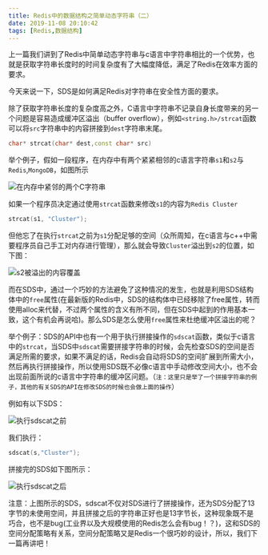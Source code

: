 ```yaml
---
title: Redis中的数据结构之简单动态字符串（二）
date: 2019-11-08 20:10:42
tags: [Redis,数据结构]
---
```


上一篇我们讲到了Redis中简单动态字符串与c语言中字符串相比的一个优势，也就是获取字符串长度时的时间复杂度有了大幅度降低，满足了Redis在效率方面的要求。

今天来说一下，SDS是如何满足Redis对字符串在安全性方面的要求。

除了获取字符串长度的复杂度高之外，C语言中字符串不记录自身长度带来的另一个问题是容易造成缓冲区溢出（buffer overflow），例如`<string.h>/strcat`函数可以将`src`字符串中的内容拼接到`dest`字符串末尾。

```c++
char* strcat(char* dest,const char* src)
```

举个例子，假如一段程序，在内存中有两个紧紧相邻的c语言字符串`s1`和`s2`与`Redis`,`MongoDB`，如图所示

![在内存中紧邻的两个C字符串](/pic_doc/c_string_s1&s2.jpeg) 

如果一个程序员决定通过使用`strcat`函数来修改`s1`的内容为`Redis Cluster`

```c++
strcat(s1, "Cluster");
```

但他忘了在执行`strcat`之前为`s1`分配足够的空间（众所周知，在c语言与c++中需要程序员自己手工对内存进行管理），那么就会导致`Cluster`溢出到`s2`的位置，如下图：

![s2被溢出的内容覆盖](/pic_doc/c_string_s1&s2_buf_overflow.jpeg) 

而在SDS中，通过一个巧妙的方法避免了这种情况的发生，也就是利用SDS结构体中的`free`属性(在最新版的Redis中，SDS的结构体中已经移除了free属性，转而使用alloc来代替，不过两个属性的含义有所不同，但在SDS中起到的作用基本一致，这个有机会再说哈)。那么SDS是怎么使用`free`属性来杜绝缓冲区溢出的呢？

举个例子：SDS的API中也有一个用于执行拼接操作的`sdscat`函数，类似于c语言中的`strcat`，当SDS中`sdscat`需要拼接字符串的时候，会先检查SDS的空间是否满足所需的要求，如果不满足的话，Redis会自动将SDS的空间扩展到所需大小，然后再执行拼接操作，所以使用SDS既不必像c语言中手动修改空间大小，也不会出现前面所说的c语言中字符串的缓冲区问题。（`注：这里只是举了一个拼接字符串的例子，其他的有关SDS的API在修改SDS的时候也会做上面的操作`）

例如有以下SDS：

![执行sdscat之前](/pic_doc/redis_sds.jpeg)

我们执行：

```c++
sdscat(s,"Cluster");
```

拼接完的SDS如下图所示：

![执行sdscat之后](/pic_doc/sds_after_sdscat.jpeg)

注意：上图所示的SDS，sdscat不仅对SDS进行了拼接操作，还为SDS分配了13字节的未使用空间，并且拼接之后的字符串正好也是13字节长，这种现象既不是巧合，也不是bug(工业界以及大规模使用的Redis怎么会有bug！？)，这和SDS的空间分配策略有关系，空间分配策略又是Redis一个很巧妙的设计，所以，我们下一篇再讲吧！


